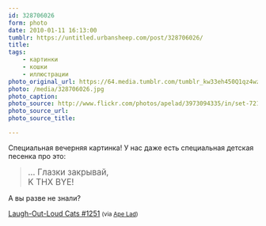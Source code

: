 ```yaml
---
id: 328706026
form: photo
date: 2010-01-11 16:13:00
tumblr: https://untitled.urbansheep.com/post/328706026/
title:
tags:
    - картинки
    - кошки
    - иллюстрации
photo_original_url: https://64.media.tumblr.com/tumblr_kw33eh450Q1qz4wzio1_r1_1280.jpg
photo: /media/328706026.jpg
photo_caption: 
photo_source: http://www.flickr.com/photos/apelad/3973094335/in/set-72157600296941365/
photo_source_url:
photo_source_title:

---
```


<p>Специальная вечерняя картинка! У нас даже есть специальная детская песенка про это:</p>

<blockquote><p><big>… Глазки закрывай,<br>
K THX BYE!</big></p></blockquote>

<p>А вы разве не знали?</p>

<p><a href="http://www.flickr.com/photos/apelad/3973094335/in/set-72157600296941365/">Laugh-Out-Loud Cats #1251</a> <small>(via <a href="http://flickr.com/photos/apelad">Ape Lad</a>)</small></p>
